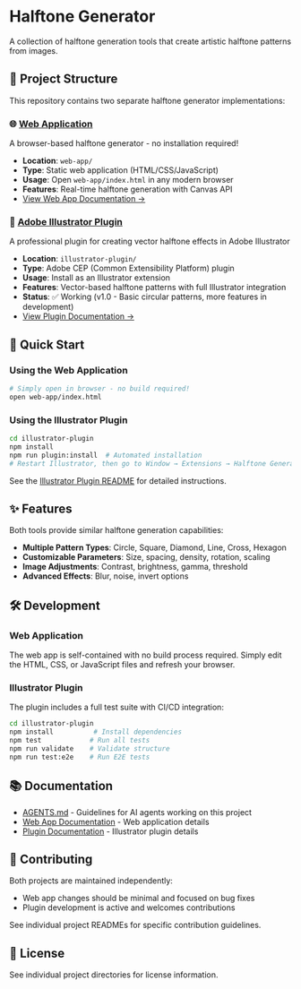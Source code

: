 # Halftone Generator

A collection of halftone generation tools that create artistic halftone patterns from images.

## 📁 Project Structure

This repository contains two separate halftone generator implementations:

### 🌐 [Web Application](./web-app/)
A browser-based halftone generator - no installation required!
- **Location**: `web-app/`
- **Type**: Static web application (HTML/CSS/JavaScript)
- **Usage**: Open `web-app/index.html` in any modern browser
- **Features**: Real-time halftone generation with Canvas API
- [View Web App Documentation →](./web-app/README.md)

### 🎨 [Adobe Illustrator Plugin](./illustrator-plugin/)
A professional plugin for creating vector halftone effects in Adobe Illustrator
- **Location**: `illustrator-plugin/`
- **Type**: Adobe CEP (Common Extensibility Platform) plugin
- **Usage**: Install as an Illustrator extension
- **Features**: Vector-based halftone patterns with full Illustrator integration
- **Status**: ✅ Working (v1.0 - Basic circular patterns, more features in development)
- [View Plugin Documentation →](./illustrator-plugin/README.md)

## 🚀 Quick Start

### Using the Web Application
```bash
# Simply open in browser - no build required!
open web-app/index.html
```

### Using the Illustrator Plugin
```bash
cd illustrator-plugin
npm install
npm run plugin:install  # Automated installation
# Restart Illustrator, then go to Window → Extensions → Halftone Generator
```
See the [Illustrator Plugin README](./illustrator-plugin/README.md) for detailed instructions.

## ✨ Features

Both tools provide similar halftone generation capabilities:

- **Multiple Pattern Types**: Circle, Square, Diamond, Line, Cross, Hexagon
- **Customizable Parameters**: Size, spacing, density, rotation, scaling
- **Image Adjustments**: Contrast, brightness, gamma, threshold
- **Advanced Effects**: Blur, noise, invert options

## 🛠️ Development

### Web Application
The web app is self-contained with no build process required. Simply edit the HTML, CSS, or JavaScript files and refresh your browser.

### Illustrator Plugin
The plugin includes a full test suite with CI/CD integration:

```bash
cd illustrator-plugin
npm install          # Install dependencies
npm test            # Run all tests
npm run validate    # Validate structure
npm run test:e2e    # Run E2E tests
```

## 📚 Documentation

- [AGENTS.md](./AGENTS.md) - Guidelines for AI agents working on this project
- [Web App Documentation](./web-app/README.md) - Web application details
- [Plugin Documentation](./illustrator-plugin/README.md) - Illustrator plugin details

## 🤝 Contributing

Both projects are maintained independently:
- Web app changes should be minimal and focused on bug fixes
- Plugin development is active and welcomes contributions

See individual project READMEs for specific contribution guidelines.

## 📄 License

See individual project directories for license information.